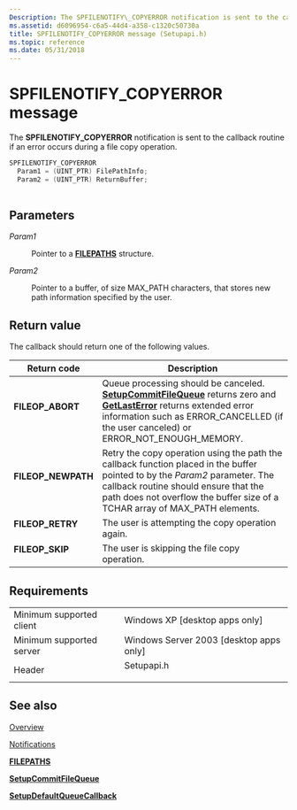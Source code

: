 ```yaml
---
Description: The SPFILENOTIFY\_COPYERROR notification is sent to the callback routine if an error occurs during a file copy operation.
ms.assetid: d6096954-c6a5-44d4-a358-c1320c50730a
title: SPFILENOTIFY_COPYERROR message (Setupapi.h)
ms.topic: reference
ms.date: 05/31/2018
---
```


# SPFILENOTIFY\_COPYERROR message

The **SPFILENOTIFY\_COPYERROR** notification is sent to the callback routine if an error occurs during a file copy operation.


```C++
SPFILENOTIFY_COPYERROR
  Param1 = (UINT_PTR) FilePathInfo;
  Param2 = (UINT_PTR) ReturnBuffer;
            
```



## Parameters

<dl> <dt>

*Param1* 
</dt> <dd>

Pointer to a [**FILEPATHS**](/windows/desktop/api/Setupapi/ns-setupapi-filepaths_a) structure.

</dd> <dt>

*Param2* 
</dt> <dd>

Pointer to a buffer, of size MAX\_PATH characters, that stores new path information specified by the user.

</dd> </dl>

## Return value

The callback should return one of the following values.



| Return code                                                                                    | Description                                                                                                                                                                                                                                                                   |
|------------------------------------------------------------------------------------------------|-------------------------------------------------------------------------------------------------------------------------------------------------------------------------------------------------------------------------------------------------------------------------------|
| <dl> <dt>**FILEOP\_ABORT**</dt> </dl>   | Queue processing should be canceled. [**SetupCommitFileQueue**](/windows/desktop/api/Setupapi/nf-setupapi-setupcommitfilequeuea) returns zero and [**GetLastError**](/windows/desktop/api/errhandlingapi/nf-errhandlingapi-getlasterror) returns extended error information such as ERROR\_CANCELLED (if the user canceled) or ERROR\_NOT\_ENOUGH\_MEMORY.<br/> |
| <dl> <dt>**FILEOP\_NEWPATH**</dt> </dl> | Retry the copy operation using the path the callback function placed in the buffer pointed to by the *Param2* parameter. The callback routine should ensure that the path does not overflow the buffer size of a TCHAR array of MAX\_PATH elements.<br/>                |
| <dl> <dt>**FILEOP\_RETRY**</dt> </dl>   | The user is attempting the copy operation again.<br/>                                                                                                                                                                                                                   |
| <dl> <dt>**FILEOP\_SKIP**</dt> </dl>    | The user is skipping the file copy operation.<br/>                                                                                                                                                                                                                      |



 

## Requirements



|                                     |                                                                                       |
|-------------------------------------|---------------------------------------------------------------------------------------|
| Minimum supported client<br/> | Windows XP \[desktop apps only\]<br/>                                           |
| Minimum supported server<br/> | Windows Server 2003 \[desktop apps only\]<br/>                                  |
| Header<br/>                   | <dl> <dt>Setupapi.h</dt> </dl> |



## See also

<dl> <dt>

[Overview](overview.md)
</dt> <dt>

[Notifications](notifications.md)
</dt> <dt>

[**FILEPATHS**](/windows/desktop/api/Setupapi/ns-setupapi-filepaths_a)
</dt> <dt>

[**SetupCommitFileQueue**](/windows/desktop/api/Setupapi/nf-setupapi-setupcommitfilequeuea)
</dt> <dt>

[**SetupDefaultQueueCallback**](/windows/desktop/api/Setupapi/nf-setupapi-setupdefaultqueuecallbacka)
</dt> </dl>

 

